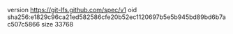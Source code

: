 version https://git-lfs.github.com/spec/v1
oid sha256:e1829c96ca21ed582586cfe20b52ec1120697b5e5b945bd89bd6b7ac507c5866
size 33768
